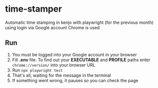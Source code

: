 # time-stamper

Automatic time stamping in kenjo with playwright (for the previous month) using login via Google account
Сhrome is used

## Run

1. You must be logged into your Google account in your browser
2. Fill **.env** file. To find out your **EXECUTABLE** and **PROFILE** paths enter `chrome://version/` into your browser URL
3. Run `npx playwright test`
4. That's all, waiting for the message in the terminal
5. If something went wrong, it pauses so you can check the page
